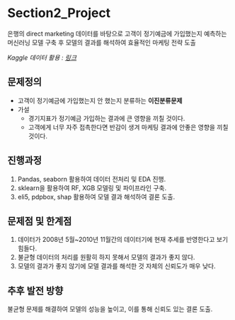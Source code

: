 # Section2_Project

은행의 direct marketing 데이터를 바탕으로 고객이 정기예금에 가입했는지 예측하는 머신러닝 모델 구축 후
모델의 결과를 해석하여 효율적인 마케팅 전략 도출

*Kaggle 데이터 활용 : [링크](https://www.kaggle.com/datasets/ruthgn/bank-marketing-data-set?select=bank-direct-marketing-campaigns.csv)* <br>

## 문제정의 <br>

- 고객이 정기예금에 가입했는지 안 했는지 분류하는 **이진분류문제**
- 가설
  - 경기지표가 정기예금 가입하는 결과에 큰 영향을 끼칠 것이다. 
  - 고객에게 너무 자주 접촉한다면 반감이 생겨 마케팅 결과에 안좋은 영향을 끼칠 것이다. <br>

## 진행과정 <br>

1. Pandas, seaborn 활용하여 데이터 전처리 및 EDA 진행.
2. sklearn을 활용하여 RF, XGB 모델링 및 파이프라인 구축.
3. eli5, pdpbox, shap 활용하여 모델 결과 해석하여 결론 도출. <br>

## 문제점 및 한계점 <br>

1. 데이터가 2008년 5월~2010년 11월간의 데이터기에 현재 추세를 반영한다고 보기 힘들다.
2. 불균형 데이터의 처리를 원활히 하지 못해서 모델의 결과가 좋지 않다.
3. 모델의 결과가 좋지 않기에 모델 결과를 해석한 것 자체의 신뢰도가 매우 낮다. <br>

## 추후 발전 방향 <br>

불균형 문제를 해결하여 모델의 성능을 높이고, 이를 통해 신뢰도 있는 결론 도출.
